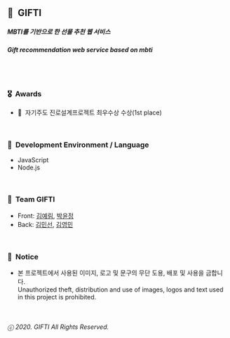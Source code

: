## 🎁&nbsp;&nbsp;GIFTI
##### MBTI를 기반으로 한 선물 추천 웹 서비스  
##### Gift recommendation web service based on mbti
<br/><br/>

### 🎖&nbsp;&nbsp;Awards
- 🥇&nbsp;&nbsp;자기주도 진로설계프로젝트 최우수상 수상(1st place)
<br/>

### 🌱&nbsp;&nbsp;Development Environment / Language
- JavaScript
- Node.js
<br/>

### 👥&nbsp;&nbsp;Team GIFTI
- Front: [김예림](https://github.com/aerimforest), [박윤정](https://github.com/yj607)
- Back: [김민선](https://github.com/k12ms26), [김영민](https://github.com/zeromin0o0)
<br/>

### 🔐&nbsp;&nbsp;Notice
- 본 프로젝트에서 사용된 이미지, 로고 및 문구의 무단 도용, 배포 및 사용을 금합니다.  
  Unauthorized theft, distribution and use of images, logos and text used in this project is prohibited.  
<br/>

###### ⓒ 2020. GIFTI All Rights Reserved.  
<br/><br/>
